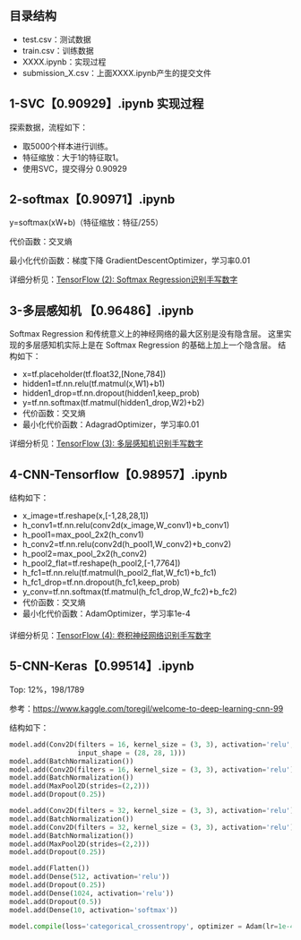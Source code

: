 ## 目录结构
- test.csv：测试数据
- train.csv：训练数据
- XXXX.ipynb：实现过程
- submission_X.csv：上面XXXX.ipynb产生的提交文件

## 1-SVC【0.90929】.ipynb 实现过程
探索数据，流程如下：
- 取5000个样本进行训练。
- 特征缩放：大于1的特征取1。
- 使用SVC，提交得分 0.90929

## 2-softmax【0.90971】.ipynb
y=softmax(xW+b)（特征缩放：特征/255）

代价函数：交叉熵

最小化代价函数：梯度下降 GradientDescentOptimizer，学习率0.01

详细分析见：[TensorFlow (2): Softmax Regression识别手写数字](http://ywtail.github.io/2017/06/02/TensorFlow-2-Softmax-Regression%E8%AF%86%E5%88%AB%E6%89%8B%E5%86%99%E6%95%B0%E5%AD%97/)

## 3-多层感知机 【0.96486】.ipynb
Softmax Regression 和传统意义上的神经网络的最大区别是没有隐含层。
这里实现的多层感知机实际上是在 Softmax Regression 的基础上加上一个隐含层。
结构如下：
- x=tf.placeholder(tf.float32,[None,784])
- hidden1=tf.nn.relu(tf.matmul(x,W1)+b1)
- hidden1_drop=tf.nn.dropout(hidden1,keep_prob)
- y=tf.nn.softmax(tf.matmul(hidden1_drop,W2)+b2)
- 代价函数：交叉熵
- 最小化代价函数：AdagradOptimizer，学习率0.01

详细分析见：[TensorFlow (3): 多层感知机识别手写数字](http://ywtail.github.io/2017/06/03/TensorFlow-3-%E5%A4%9A%E5%B1%82%E6%84%9F%E7%9F%A5%E6%9C%BA%E8%AF%86%E5%88%AB%E6%89%8B%E5%86%99%E6%95%B0%E5%AD%97/)

## 4-CNN-Tensorflow【0.98957】.ipynb
结构如下：
- x_image=tf.reshape(x,[-1,28,28,1])
- h_conv1=tf.nn.relu(conv2d(x_image,W_conv1)+b_conv1)
- h_pool1=max_pool_2x2(h_conv1)
- h_conv2=tf.nn.relu(conv2d(h_pool1,W_conv2)+b_conv2)
- h_pool2=max_pool_2x2(h_conv2)
- h_pool2_flat=tf.reshape(h_pool2,[-1,7*7*64])
- h_fc1=tf.nn.relu(tf.matmul(h_pool2_flat,W_fc1)+b_fc1)
- h_fc1_drop=tf.nn.dropout(h_fc1,keep_prob)
- y_conv=tf.nn.softmax(tf.matmul(h_fc1_drop,W_fc2)+b_fc2)
- 代价函数：交叉熵
- 最小化代价函数：AdamOptimizer，学习率1e-4

详细分析见：[TensorFlow (4): 卷积神经网络识别手写数字](http://ywtail.github.io/2017/06/05/TensorFlow-4-%E5%8D%B7%E7%A7%AF%E7%A5%9E%E7%BB%8F%E7%BD%91%E7%BB%9C%E8%AF%86%E5%88%AB%E6%89%8B%E5%86%99%E6%95%B0%E5%AD%97/)

## 5-CNN-Keras【0.99514】.ipynb
Top: 12%，198/1789

参考：https://www.kaggle.com/toregil/welcome-to-deep-learning-cnn-99

结构如下：
```python
model.add(Conv2D(filters = 16, kernel_size = (3, 3), activation='relu',
                 input_shape = (28, 28, 1)))
model.add(BatchNormalization())
model.add(Conv2D(filters = 16, kernel_size = (3, 3), activation='relu'))
model.add(BatchNormalization())
model.add(MaxPool2D(strides=(2,2)))
model.add(Dropout(0.25))

model.add(Conv2D(filters = 32, kernel_size = (3, 3), activation='relu'))
model.add(BatchNormalization())
model.add(Conv2D(filters = 32, kernel_size = (3, 3), activation='relu'))
model.add(BatchNormalization())
model.add(MaxPool2D(strides=(2,2)))
model.add(Dropout(0.25))

model.add(Flatten())
model.add(Dense(512, activation='relu'))
model.add(Dropout(0.25))
model.add(Dense(1024, activation='relu'))
model.add(Dropout(0.5))
model.add(Dense(10, activation='softmax'))

model.compile(loss='categorical_crossentropy', optimizer = Adam(lr=1e-4), metrics=["accuracy"])
```



